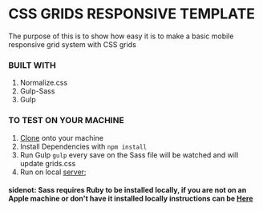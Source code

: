 # CSS GRIDS RESPONSIVE TEMPLATE

The purpose of this is to show how easy it is to make a basic mobile responsive grid system with CSS grids

### BUILT WITH

1. Normalize.css
2. Gulp-Sass
3. Gulp

### TO TEST ON YOUR MACHINE

1. [Clone](https://git-scm.com/docs/git-clone) onto your machine
2. Install Dependencies with
    ```npm install```
3. Run Gulp
    ```gulp```
    every save on the Sass file will be watched and will update grids.css
4. Run on local [server](http://jasonwatmore.com/post/2016/06/22/nodejs-setup-simple-http-server-local-web-server);

#### sidenot: Sass requires Ruby to be installed locally, if you are not on an Apple machine or don't have it installed locally instructions can be [Here](https://sass-lang.com/install)